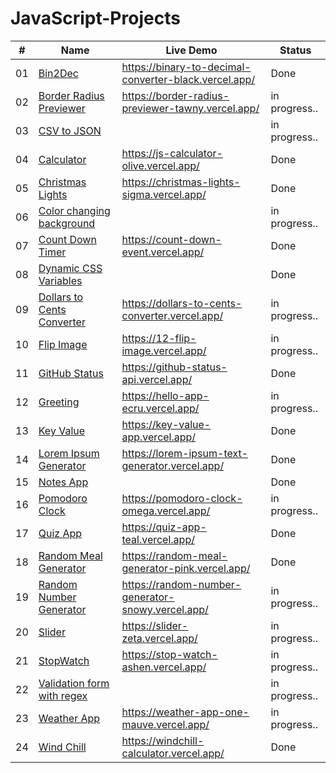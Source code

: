 # JavaScript-Projects



#| Name  |  Live Demo | Status |
---- | ------------- | ------------- |------------- |
01 | [Bin2Dec](https://github.com/vlad434/JavaScript/tree/master/Bin2Dec) | https://binary-to-decimal-converter-black.vercel.app/ | Done  |
02 | [Border Radius Previewer](https://github.com/vlad434/JavaScript/tree/master/Border-radius%20Previewer) | https://border-radius-previewer-tawny.vercel.app/  | in progress..  |
03 | [CSV to JSON](https://github.com/vlad434/JavaScript/tree/master/CSV%20to%20JSON%20converter)  |   | in progress..  | 
04 | [Calculator](https://github.com/vlad434/JavaScript/tree/master/Calculator) | https://js-calculator-olive.vercel.app/ | Done  | 
05 | [Christmas Lights](https://github.com/vlad434/JavaScript/tree/master/Christmas%20Lights) |  https://christmas-lights-sigma.vercel.app/  | Done  | 
06 | [Color changing background](https://github.com/vlad434/JavaScript/tree/master/Color%20Changing%20background)  |    | in progress..  | 
07 | [Count Down Timer](https://github.com/vlad434/JavaScript/tree/master/Count%20down%20Timer) |  https://count-down-event.vercel.app/  | Done  |  
08 | [Dynamic CSS Variables](https://github.com/vlad434/JavaScript/tree/master/Dinamic%20CSS%20Variables) |   | Done  |
09 | [Dollars to Cents Converter](https://github.com/vlad434/JavaScript/tree/master/Dollars%20to%20cents%20converter) |  https://dollars-to-cents-converter.vercel.app/ | in progress..  |  
10 | [Flip Image](https://github.com/vlad434/JavaScript/tree/master/Dollars%20to%20cents%20converter) | https://12-flip-image.vercel.app/ | in progress..  |  
11 | [GitHub Status](https://github.com/vlad434/JavaScript/tree/master/GItHub%20Status) | https://github-status-api.vercel.app/ | Done  |  
12 | [Greeting](https://github.com/vlad434/JavaScript/tree/master/Greeting) | https://hello-app-ecru.vercel.app/ | in progress..  | 
13 | [Key Value](https://github.com/vlad434/JavaScript/tree/master/Key%20Value%20App) | https://key-value-app.vercel.app/ | Done |
14 | [Lorem Ipsum Generator](https://github.com/vlad434/JavaScript/tree/master/Lorem%20Ipsum%20Generator) | https://lorem-ipsum-text-generator.vercel.app/ | Done  | 
15 | [Notes App](https://github.com/vlad434/JavaScript/tree/master/Notes%20App) |  | Done  | 
16 | [Pomodoro Clock](https://github.com/vlad434/JavaScript/tree/master/Pomodoro%20Clock) |  https://pomodoro-clock-omega.vercel.app/ | in progress..  | 
17 | [Quiz App](https://github.com/vlad434/JavaScript/tree/master/Quiz%20App) |  https://quiz-app-teal.vercel.app/ | Done  | 
18 | [Random Meal Generator](https://github.com/vlad434/JavaScript/tree/master/Random%20Meal%20Generator) | https://random-meal-generator-pink.vercel.app/ | Done  | 
19 | [Random Number Generator](https://github.com/vlad434/JavaScript/tree/master/Random%20Number%20Generator) | https://random-number-generator-snowy.vercel.app/ | in progress..  | 
20 | [Slider](https://github.com/vlad434/JavaScript/tree/master/Slider) | https://slider-zeta.vercel.app/ | in progress..  | 
21 | [StopWatch](https://github.com/vlad434/JavaScript/tree/master/StopWatch) |  https://stop-watch-ashen.vercel.app/ | in progress..  | 
22 | [Validation form with regex](https://github.com/vlad434/JavaScript-Projects/tree/master/Validation%20form%20with%20regex) |    |  in progress..
23 | [Weather App](https://github.com/vlad434/JavaScript/tree/master/Weather%20App) | https://weather-app-one-mauve.vercel.app/ | in progress..  | 
24 | [Wind Chill](https://github.com/vlad434/JavaScript/tree/master/WindChill) | https://windchill-calculator.vercel.app/ | Done  |  

